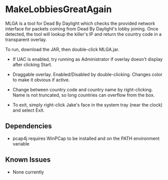 # MakeLobbiesGreatAgain
MLGA is a tool for Dead By Daylight which checks the provided network interface for packets coming from Dead By Daylight's lobby joining. 
Once detected, the tool will lookup the killer's IP and return the country code in a transparent overlay.

To run, download the JAR, then double-click MLGA.jar.
* If UAC is enabled, try running as Administrator if overlay doesn't display after clicking Start.

* Draggable overlay. Enabled/Disabled by double-clicking. Changes color to make it obvious if active.
* Change between country code and country name by right-clicking. Name is not truncated, so long countries can overflow from the box.
* To exit, simply right-click Jake's face in the system tray (near the clock) and select Exit.

## Dependencies
* pcap4j requires WinPCap to be installed and on the PATH environment variable

## Known Issues
* None currently